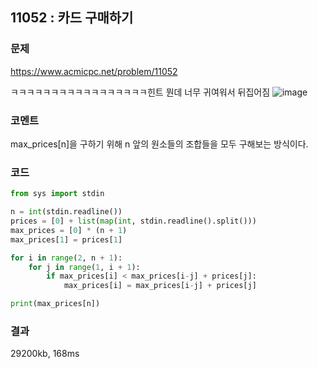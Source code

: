 ## 11052 : 카드 구매하기
### 문제
https://www.acmicpc.net/problem/11052

ㅋㅋㅋㅋㅋㅋㅋㅋㅋㅋㅋㅋㅋㅋㅋㅋㅋ힌트 뭔데 너무 귀여워서 뒤집어짐
![image](https://user-images.githubusercontent.com/50744222/145830728-c5c9c70e-d7c8-4142-9121-296dd90ab44a.png)

### 코멘트
max_prices[n]을 구하기 위해 n 앞의 원소들의 조합들을 모두 구해보는 방식이다.

### 코드
```python
from sys import stdin

n = int(stdin.readline())
prices = [0] + list(map(int, stdin.readline().split()))
max_prices = [0] * (n + 1)
max_prices[1] = prices[1]

for i in range(2, n + 1):
    for j in range(1, i + 1):
        if max_prices[i] < max_prices[i-j] + prices[j]:
            max_prices[i] = max_prices[i-j] + prices[j]

print(max_prices[n])
```
### 결과
29200kb, 168ms
